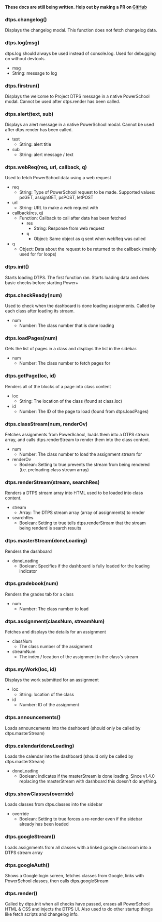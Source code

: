 **These docs are still being written. Help out by making a PR on [GitHub](https://github.com/jottocraft/dtps)**

### dtps.changelog()
Displays the changelog modal. This function does not fetch changelog data.

### dtps.log(msg)
dtps.log should always be used instead of console.log. Used for debugging on without devtools.

* msg
 * String: message to log

### dtps.firstrun()
Displays the welcome to Project DTPS message in a native PowerSchool modal. Cannot be used after dtps.render has been called.

### dtps.alert(text, sub)
Displays an alert message in a native PowerSchool modal. Cannot be used after dtps.render has been called.

* text
	* String: alert title
* sub
	* String: alert message / text

### dtps.webReq(req, url, callback, q)
Used to fetch PowerSchool data using a web request

* req
	* String: Type of PowerSchool request to be made. Supported values: psGET, assignGET, psPOST, letPOST
* url
	* String: URL to make a web request with
* callback(res, q)
	* Function: Callback to call after data has been fetched
		* res
			* String: Response from web request
		* q
			* Object: Same object as q sent when webReq was called
* q
	* Object: Data about the request to be returned to the callback (mainly used for for loops)
 
### dtps.init()
Starts loading DTPS. The first function ran. Starts loading data and does basic checks before starting Power+
 
### dtps.checkReady(num)
Used to check when the dashboard is done loading assignments. Called by each class after loading its stream.

* num
	* Number: The class number that is done loading

### dtps.loadPages(num)
Gets the list of pages in a class and displays the list in the sidebar.

* num
	* Number: The class number to fetch pages for

### dtps.getPage(loc, id)
Renders all of the blocks of a page into class content

* loc
	* String: The location of the class (found at class.loc)
* id
	* Number: The ID of the page to load (found from dtps.loadPages)

### dtps.classStream(num, renderOv)
Fetches assignments from PowerSchool, loads them into a DTPS stream array, and calls dtps.renderStream to render them into the class content.

* num
	* Number: The class number to load the assignment stream for
* renderOv
	* Boolean: Setting to true prevents the stream from being rendered (i.e. preloading class stream array)

### dtps.renderStream(stream, searchRes)
Renders a DTPS stream array into HTML used to be loaded into class content.

* stream
	* Array: The DTPS stream array (array of assignments) to render
* searchRes
	* Boolean: Setting to true tells dtps.renderStream that the stream being renderd is search results

### dtps.masterStream(doneLoading)
Renders the dashboard

* doneLoading
	* Boolean: Specifies if the dashboard is fully loaded for the loading indicator

### dtps.gradebook(num)
Renders the grades tab for a class

* num
	* Number: The class number to load

### dtps.assignment(classNum, streamNum)
Fetches and displays the details for an assignment

* classNum
	* The class number of the assignment
* streamNum
	* The index / location of the assignment in the class's stream

### dtps.myWork(loc, id)
Displays the work submitted for an assignment

* loc
	* String: location of the class
* id
	* Number: ID of the assignment

### dtps.announcements()
Loads announcements into the dashboard (should only be called by dtps.masterStream)

### dtps.calendar(doneLoading)
Loads the calendar into the dashboard (should only be called by dtps.masterStream)

* doneLoading
	* Boolean: indicates if the masterStream is done loading. Since v1.4.0 replacing the masterStream with dashboard this doesn't do anything.
  
### dtps.showClasses(override)
Loads classes from dtps.classes into the sidebar

* override
	* Boolean: Setting to true forces a re-render even if the sidebar already has been loaded

### dtps.googleStream()
Loads assignments from all classes with a linked google classroom into a DTPS stream array

### dtps.googleAuth()
Shows a Google login screen, fetches classes from Google, links with PowerSchool classes, then calls dtps.googleStream

### dtps.render()
Called by dtps.init when all checks have passed, erases all PowerSchool HTML & CSS and injects the DTPS UI. Also used to do other startup things like fetch scripts and changelog info.
